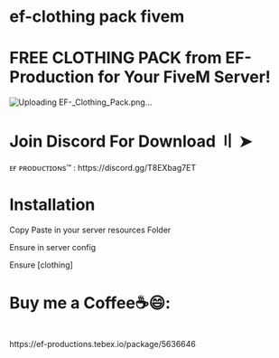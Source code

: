 # ef-clothing pack fivem
# FREE CLOTHING PACK from EF-Production for Your FiveM Server!

![Uploading EF-_Clothing_Pack.png…]()


<h1>Join Discord For Download 〢 ➤ </h1>
ᴇғ ᴘʀᴏᴅᴜᴄᴛɪᴏɴs™ : https://discord.gg/T8EXbag7ET

<h1> Installation </h1>
<p> Copy Paste in your server resources Folder</p>
<p>Ensure in server config </p>
<p>Ensure [clothing]</p>


<h1>Buy me a Coffee☕😄:</h1><br>
https://ef-productions.tebex.io/package/5636646<br>





